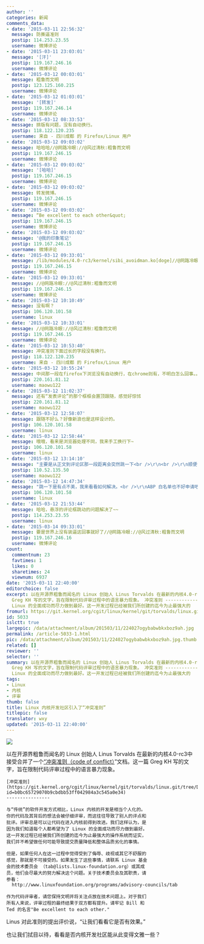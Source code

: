 ```yaml
---
author: ''
categories: 新闻
comments_data:
- date: '2015-03-11 22:56:32'
  message: 防撕逼准则
  postip: 114.253.23.55
  username: 微博评论
- date: '2015-03-11 23:03:01'
  message: '[汗]'
  postip: 119.167.246.16
  username: 微博评论
- date: '2015-03-12 00:03:01'
  message: 粗鲁而文明
  postip: 123.125.160.215
  username: 微博评论
- date: '2015-03-12 01:03:01'
  message: '[转发]'
  postip: 119.167.246.14
  username: 微博评论
- date: '2015-03-12 08:33:53'
  message: 排版有问题，没有自动换行。
  postip: 118.122.120.235
  username: 来自 - 四川成都 的 Firefox/Linux 用户
- date: '2015-03-12 09:03:02'
  message: 哈哈哈//@网路冷眼://@风过清秋:粗鲁而文明
  postip: 119.167.246.15
  username: 微博评论
- date: '2015-03-12 09:03:02'
  message: '[哈哈]'
  postip: 119.167.246.15
  username: 微博评论
- date: '2015-03-12 09:03:02'
  message: 转发微博。
  postip: 119.167.246.15
  username: 微博评论
- date: '2015-03-12 09:03:02'
  message: “Be excellent to each other&quot;
  postip: 119.167.246.15
  username: 微博评论
- date: '2015-03-12 09:03:02'
  message: '@我的印象笔记'
  postip: 119.167.246.15
  username: 微博评论
- date: '2015-03-12 09:33:01'
  message: /lib/modules/4.0-rc3/kernel/sibi_avoidman.ko[doge]//@网路冷眼://@风过清秋:粗鲁而文明
  postip: 119.167.246.15
  username: 微博评论
- date: '2015-03-12 09:33:01'
  message: //@网路冷眼://@风过清秋:粗鲁而文明
  postip: 119.167.246.15
  username: 微博评论
- date: '2015-03-12 10:10:49'
  message: 没有啊？
  postip: 106.120.101.58
  username: linux
- date: '2015-03-12 10:33:01'
  message: //@网路冷眼://@风过清秋:粗鲁而文明
  postip: 119.167.246.15
  username: 微博评论
- date: '2015-03-12 10:53:40'
  message: 冲突准则下面过长的字段没有换行。
  postip: 118.122.120.235
  username: 来自 - 四川成都 的 Firefox/Linux 用户
- date: '2015-03-12 10:55:24'
  message: 中间那一段在firefox下浏览没有自动换行，在chrome则有，不明白怎么回事。。。
  postip: 220.161.81.12
  username: maowu122
- date: '2015-03-12 11:02:37'
  message: 还有“发表评论”的那个框框会置顶跟随，感觉好惊怵
  postip: 220.161.81.12
  username: maowu122
- date: '2015-03-12 12:58:07'
  message: 跟随不好么？好像新浪也是这样设计的。
  postip: 106.120.101.58
  username: linux
- date: '2015-03-12 12:58:44'
  message: 哦哦，看来是浏览器处理不同，我来手工换行下~
  postip: 106.120.101.58
  username: linux
- date: '2015-03-12 13:14:10'
  message: "主要是从正文到评论区那一段距离会突然跳一下<br />\r\n<br />\r\n顺便说个题外话,这个网站的广告被ABP屏蔽了,不去申请白名单么?"
  postip: 110.52.135.50
  username: maowu122
- date: '2015-03-12 14:47:34'
  message: "跳一下是有点不美，我来看看如何解决。<br />\r\nABP 白名单也不好申请吧？"
  postip: 106.120.101.58
  username: linux
- date: '2015-03-12 21:53:44'
  message: 哈哈，悬浮的评论框跳动的问题解决了~~
  postip: 114.253.23.55
  username: linux
- date: '2015-03-14 09:33:01'
  message: 要是世界上没有装逼这回事就好了//@网路冷眼://@风过清秋:粗鲁而文明
  postip: 119.167.246.16
  username: 微博评论
count:
  commentnum: 23
  favtimes: 1
  likes: 0
  sharetimes: 24
  viewnum: 6937
date: '2015-03-11 22:40:00'
editorchoice: false
excerpt: 以在开源界粗鲁而闻名的 Linux 创始人 Linus Torvalds 在最新的内核4.0-rc3中接受合并了一个冲突准则（code of conflict）文档。这一篇
  Greg KH 写的文字，旨在限制代码评审过程中的语言暴力现象。 冲突准则 ---------------- 与传统的软件开发方式相比，Linux 内核的开发是相当个人化的。你的代码及其背后的想法会被仔细评审，而这往往导致了别人的评点和批评。评审总是可以让代码在进入内核前得到改进。我们这样认为，是因为我们知道每个人都希望为了
  Linux 的全面成功而尽力做到最好。这一开发过程已经被我们所创建的迄今为止最强大的
fromurl: https://git.kernel.org/cgit/linux/kernel/git/torvalds/linux.git/commit/?id=b0bc65729070b9cbdbb53ff042984a3c545a0e34
id: 5033
islctt: true
largepic: /data/attachment/album/201503/11/224027ogybabwbkxboz9ah.jpg
permalink: /article-5033-1.html
pic: /data/attachment/album/201503/11/224027ogybabwbkxboz9ah.jpg.thumb.jpg
related: []
reviewer: ''
selector: ''
summary: 以在开源界粗鲁而闻名的 Linux 创始人 Linus Torvalds 在最新的内核4.0-rc3中接受合并了一个冲突准则（code of conflict）文档。这一篇
  Greg KH 写的文字，旨在限制代码评审过程中的语言暴力现象。 冲突准则 ---------------- 与传统的软件开发方式相比，Linux 内核的开发是相当个人化的。你的代码及其背后的想法会被仔细评审，而这往往导致了别人的评点和批评。评审总是可以让代码在进入内核前得到改进。我们这样认为，是因为我们知道每个人都希望为了
  Linux 的全面成功而尽力做到最好。这一开发过程已经被我们所创建的迄今为止最强大的
tags:
- Linux
- 内核
- 评审
thumb: false
title: Linux 内核开发社区引入了“冲突准则”
titlepic: false
translator: wxy
updated: '2015-03-11 22:40:00'
---
```


![](/data/attachment/album/201503/11/224027ogybabwbkxboz9ah.jpg)


以在开源界粗鲁而闻名的 Linux 创始人 Linus Torvalds 在最新的内核4.0-rc3中接受合并了一个[“冲突准则（code of conflict）](https://git.kernel.org/cgit/linux/kernel/git/torvalds/linux.git/commit/?id=b0bc65729070b9cbdbb53ff042984a3c545a0e34)”文档。这一篇 Greg KH 写的文字，旨在限制代码评审过程中的语言暴力现象。



```
[冲突准则](https://git.kernel.org/cgit/linux/kernel/git/torvalds/linux.git/tree/Documentation/CodeOfConflict?id=b0bc65729070b9cbdbb53ff042984a3c545a0e34)
----------------

与“传统”的软件开发方式相比，Linux 内核的开发是相当个人化的。  
你的代码及其背后的想法会被仔细评审，而这往往导致了别人的评点和  
批评。评审总是可以让代码在进入内核前得到改进。我们这样认为，是  
因为我们知道每个人都希望为了 Linux 的全面成功而尽力做到最好。  
这一开发过程已经被我们所创建的迄今为止最强大的操作系统而证实，  
我们并不希望做任何可能导致提交质量降低和整体品质劣化的事情。  
  
但是，如果任何人在这一过程中觉得受到了侮辱、歧视或其它不舒服的  
感觉，那就是不可接受的。如果发生了这些事情，请联系 Linux 基金  
会的技术委员会 （tab@lists.linux-foundation.org）或其成  
员，他们会尽最大的努力解决这个问题。关于技术委员会及其职责，请  
参看： 
  http://www.linuxfoundation.org/programs/advisory-councils/tab

作为代码评审者，请您保持文明并将关注点放在技术问题上。对于我们  
所有人来说，评审过程的最终结果于双方都有提升。请牢记 Bill 和   
Ted 的名言"Be excellent to each other."
```

Linus 对此准则的提出评价说，“让我们看看它是否有效果。”


也让我们拭目以待，看看是否内核开发社区能从此变得文雅一些？
